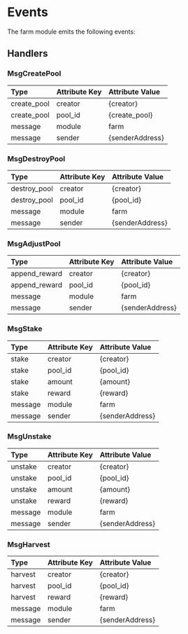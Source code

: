 <!--
order: 3
-->

# Events

The farm module emits the following events:

## Handlers

### MsgCreatePool

| Type        | Attribute Key | Attribute Value |
| :---------- | :------------ | :-------------- |
| create_pool | creator       | {creator}       |
| create_pool | pool_id       | {create_pool}   |
| message     | module        | farm            |
| message     | sender        | {senderAddress} |

### MsgDestroyPool

| Type         | Attribute Key | Attribute Value |
| :----------- | :------------ | :-------------- |
| destroy_pool | creator       | {creator}       |
| destroy_pool | pool_id       | {pool_id}       |
| message      | module        | farm            |
| message      | sender        | {senderAddress} |

### MsgAdjustPool

| Type          | Attribute Key | Attribute Value |
| :------------ | :------------ | :-------------- |
| append_reward | creator       | {creator}       |
| append_reward | pool_id       | {pool_id}       |
| message       | module        | farm            |
| message       | sender        | {senderAddress} |

### MsgStake

| Type    | Attribute Key | Attribute Value |
| :------ | :------------ | :-------------- |
| stake   | creator       | {creator}       |
| stake   | pool_id       | {pool_id}       |
| stake   | amount        | {amount}        |
| stake   | reward        | {reward}        |
| message | module        | farm            |
| message | sender        | {senderAddress} |

### MsgUnstake

| Type    | Attribute Key | Attribute Value |
| :------ | :------------ | :-------------- |
| unstake | creator       | {creator}       |
| unstake | pool_id       | {pool_id}       |
| unstake | amount        | {amount}        |
| unstake | reward        | {reward}        |
| message | module        | farm            |
| message | sender        | {senderAddress} |

### MsgHarvest

| Type    | Attribute Key | Attribute Value |
| :------ | :------------ | :-------------- |
| harvest | creator       | {creator}       |
| harvest | pool_id       | {pool_id}       |
| harvest | reward        | {reward}        |
| message | module        | farm            |
| message | sender        | {senderAddress} |
